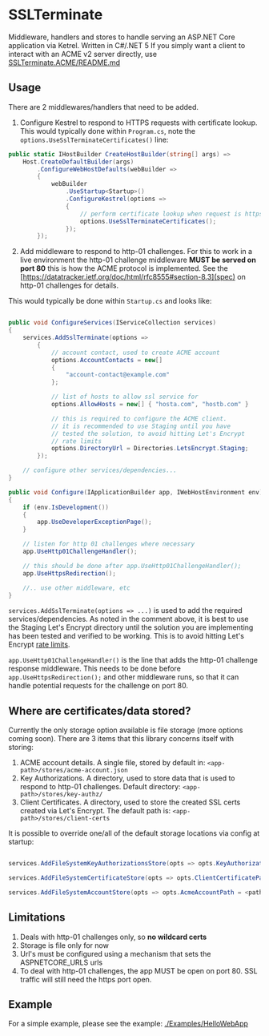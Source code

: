 # SSLTerminate

Middleware, handlers and stores to handle serving an ASP.NET Core application via Ketrel. Written in C#/.NET 5
If you simply want a client to interact with an ACME v2 server directly, use [SSLTerminate.ACME/README.md](SSLTerminate.ACME)

## Usage

There are 2 middlewares/handlers that need to be added.

1. Configure Kestrel to respond to HTTPS requests with certificate lookup. This would typically done within ```Program.cs```, 
note the ```options.UseSslTerminateCertificates()``` line:

```csharp
public static IHostBuilder CreateHostBuilder(string[] args) =>
    Host.CreateDefaultBuilder(args)
        .ConfigureWebHostDefaults(webBuilder =>
        {
            webBuilder
                .UseStartup<Startup>()
                .ConfigureKestrel(options =>
                {
                    // perform certificate lookup when request is https
                    options.UseSslTerminateCertificates();
                });
        });
```

2. Add middleware to respond to http-01 challenges. For this to work in a live environment the http-01 challenge middleware
 **MUST be served on port 80** this is how the ACME protocol is implemented. See the [https://datatracker.ietf.org/doc/html/rfc8555#section-8.3](spec) on
http-01 challenges for details.

This would typically be done within ```Startup.cs``` and looks like:

```csharp

public void ConfigureServices(IServiceCollection services)
{
    services.AddSslTerminate(options =>
        {
            // account contact, used to create ACME account
            options.AccountContacts = new[]
            {
                "account-contact@example.com"
            };

            // list of hosts to allow ssl service for
            options.AllowHosts = new[] { "hosta.com", "hostb.com" }

            // this is required to configure the ACME client.
            // it is recommended to use Staging until you have 
            // tested the solution, to avoid hitting Let's Encrypt
            // rate limits
            options.DirectoryUrl = Directories.LetsEncrypt.Staging;
        });

    // configure other services/dependencies...
}

public void Configure(IApplicationBuilder app, IWebHostEnvironment env)
{
    if (env.IsDevelopment())
    {
        app.UseDeveloperExceptionPage();
    }

    // listen for http 01 challenges where necessary
    app.UseHttp01ChallengeHandler();

    // this should be done after app.UseHttp01ChallengeHandler();
    app.UseHttpsRedirection();

    //.. use other middleware, etc
}
```

```services.AddSslTerminate(options => ...)``` is used to add the required services/dependencies.
 As noted in the comment above, it is best to use the Staging Let's Encrypt directory 
until the solution you are implementing has been tested and verified to be working. 
This is to avoid hitting Let's Encrypt [rate limits](https://letsencrypt.org/docs/rate-limits/).

```app.UseHttp01ChallengeHandler()``` is the line that adds the http-01 challenge response middleware.
This needs to be done before ```app.UseHttpsRedirection();``` and other middleware runs, so that it can
handle potential requests for the challenge on port 80.

## Where are certificates/data stored?

Currently the only storage option available is file storage (more options coming soon). There are 3 items that this library concerns itself with storing:

1. ACME account details. A single file, stored by default in: ```<app-path>/stores/acme-account.json```
2. Key Authorizations. A directory, used to store data that is used to respond to http-01 challenges. Default directory: ```<app-path>/stores/key-authz/```
3. Client Certificates. A directory, used to store the created SSL certs created via Let's Encrypt. The default path is: ```<app-path>/stores/client-certs```

It is possible to override one/all of the default storage locations via config at startup:

```csharp

services.AddFileSystemKeyAuthorizationsStore(opts => opts.KeyAuthorizationsPath = <path-to-directory>);

services.AddFileSystemCertificateStore(opts => opts.ClientCertificatePath = <path-to-directory>);

services.AddFileSystemAccountStore(opts => opts.AcmeAccountPath = <path-to-file>);

```

## Limitations

1. Deals with http-01 challenges only, so **no wildcard certs**
2. Storage is file only for now
3. Url's must be configured using a mechanism that sets the ASPNETCORE_URLS urls
4. To deal with http-01 challenges, the app MUST be open on port 80. SSL traffic will still need the https port open.

## Example

For a simple example, please see the example: [./Examples/HelloWebApp](link)
